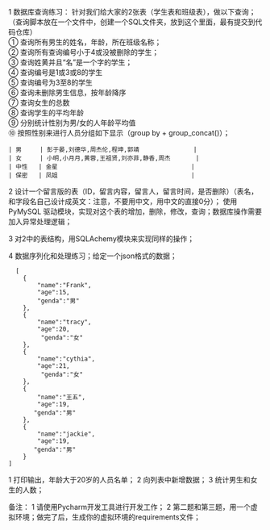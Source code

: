 1 数据库查询练习：
   针对我们给大家的2张表（学生表和班级表），做以下查询；（查询脚本放在一个文件中，创建一个SQL文件夹，放到这个里面，最有提交到代码仓库）  
① 查询所有男生的姓名，年龄，所在班级名称；  
② 查询所有查询编号小于4或没被删除的学生；  
③ 查询姓黄并且“名”是一个字的学生；  
④ 查询编号是1或3或8的学生  
⑤ 查询编号为3至8的学生  
⑥ 查询未删除男生信息，按年龄降序  
⑦  查询女生的总数  
⑧  查询学生的平均年龄  
⑨ 分别统计性别为男/女的人年龄平均值    
⑩ 按照性别来进行人员分组如下显示（group by + group_concat()）；

    | 男     | 彭于晏,刘德华,周杰伦,程坤,郭靖               |
	| 女     | 小明,小月月,黄蓉,王祖贤,刘亦菲,静香,周杰       |
	| 中性   | 金星                                     |
	| 保密   | 凤姐                                     |

2  设计一个留言版的表（ID，留言内容，留言人，留言时间，是否删除）（表名，和字段名自己设计成英文：注意，不要用中文，用中文的直接0分）；
   使用PyMySQL 驱动模块，实现对这个表的增加，删除，修改，查询；数据库操作需要加入异常处理逻辑；

3  对2中的表结构，用SQLAchemy模块来实现同样的操作；

4 数据序列化和处理练习；给定一个json格式的数据；
```
  [
    {
        "name":"Frank",
        "age":15,
        "genda":"男"
    },
    {
        "name":"tracy",
        "age":20,
         "genda":"女"
    },
    {
        "name":"cythia",
        "age":21,
         "genda":"女"
    },
    {
        "name":"王五",
        "age":19,
       "genda":"男"
    },
    {
        "name":"jackie",
        "age":19,
       "genda":"男"
    }
]
```
1 打印输出，年龄大于20岁的人员名单；
2 向列表中新增数据；
3 统计男生和女生的人数；   

备注：
   1 请使用Pycharm开发工具进行开发工作；
   2 第二题和第三题，用一个虚拟环境；做完了后，生成你的虚拟环境的requirements文件；
